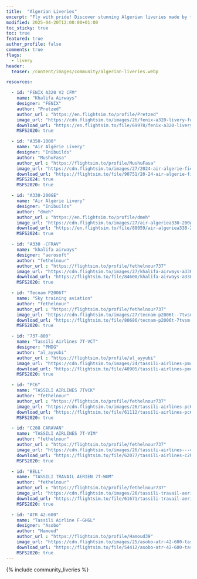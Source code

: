 ```yaml
---
title:  "Algerian Liveries"
excerpt: "Fly with pride! Discover stunning Algerian liveries made by the community for MSFS. Bring your flights to life!"
modified: 2025-04-20T12:00:00+01:00
toc_sticky: true
toc: true
featured: true
author_profile: false
comments: true
flags:
  - livery
header:
  teaser: /content/images/community/algerian-liveries.webp

resources:

  - id: "FENIX A320 V2 CFM"
    name: "Khalifa Airways"
    designer: "FENIX"
    author: "Pretzed"
    author_url : "https://en.flightsim.to/profile/Pretzed"
    image_url: "https://cdn.flightsim.to/images/26/fenix-a320-livery-for-khalifa-airways-a320-200-7t-vko-fictional-461864-1709177885-s48YZ.jpg?width=1400"
    download_url: "https://en.flightsim.to/file/69978/fenix-a320-livery-for-khalifa-airways-a320-200-7t-vko-fictional"
    MSFS2020: true

  - id: "A350-1000"
    name: "Air Algérie Livery"
    designer: "Inibuilds"
    author: "MushuFasa"
    author_url : "https://flightsim.to/profile/MushuFasa"
    image_url: "https://cdn.flightsim.to/images/27/2024-air-algerie-fictional--a350-1000-8k4k-11556-1743602282-WeDHJ.jpg?width=1400"
    download_url: "https://flightsim.to/file/90751/20-24-air-algerie-fictional-a350-1000-8k-4k"
    MSFS2024: true
    MSFS2020: true

  - id: "A330-200GE"
    name: "Air Algérie Livery"
    designer: "Inibuilds"
    author: "dmeh"
    author_url : "https://en.flightsim.to/profile/dmeh"
    image_url: "https://cdn.flightsim.to/images/27/air-algeriea330-200ge7t-vjafor-inibuildsa330-200ge-448459-1738185814-OS5Yv.jpg?width=1400"
    download_url: "https://en.flightsim.to/file/88059/air-algeriea330-200ge7t-vjafor-inibuildsa330-200ge"
    MSFS2024: true

  - id: "A330 -CFRAV"
    name: "khalifa airways"
    designer: "aerosoft"
    author: "fethelnour"
    author_url : "https://flightsim.to/profile/fethelnour737"
    image_url: "https://cdn.flightsim.to/images/27/khalifa-airways-a330--cfrav--aerosoft-321711-1731252796-GxdIQ.jpg?width=1400"
    download_url: "https://flightsim.to/file/84600/khalifa-airways-a330-cfrav-aerosoft"
    MSFS2020: true

  - id: "Tecnam P2006T"
    name: "Sky training aviation"
    author: "fethelnour"
    author_url : "https://flightsim.to/profile/fethelnour737"
    image_url: "https://cdn.flightsim.to/images/27/tecnam-p2006t--7tvsm---sky-training-aviation-321711-1724867185-5mtF0.jpg?width=1400"
    download_url: "https://flightsim.to/file/80686/tecnam-p2006t-7tvsm-sky-training-aviation"
    MSFS2020: true

  - id: "737-800"
    name: "Tassili Airlines 7T-VCT"
    designer: "PMDG"
    author: "al_ayyubi"
    author_url : "https://flightsim.to/profile/al_ayyubi"
    image_url: "https://cdn.flightsim.to/images/24/tassili-airlines-pmdg-737-800-msfs-7t-vct-qT6nt.jpg?width=1400"
    download_url: "https://flightsim.to/file/40905/tassili-airlines-pmdg-737-800-msfs-7t-vct"
    MSFS2020: true

  - id: "PC6"
    name: "TASSILI AIRLINES 7TVCK"
    author: "fethelnour"
    author_url : "https://flightsim.to/profile/fethelnour737"
    image_url: "https://cdn.flightsim.to/images/26/tassili-airlines-pc6--7tvck-321711-1695399685-72Tx3.jpg?width=1400"
    download_url: "https://flightsim.to/file/61112/tassili-airlines-pc6-7tvck"
    MSFS2020: true

  - id: "C208 CARAVAN"
    name: "TASSILI AIRLINES 7T-VIM"
    author: "fethelnour"
    author_url : "https://flightsim.to/profile/fethelnour737"
    image_url: "https://cdn.flightsim.to/images/26/tassili-airlines---c208-caravan---7t-vim-321711-1697128304-ZGpWO.jpg?width=1400"
    download_url: "https://flightsim.to/file/62077/tassili-airlines-c208-caravan-7t-vim"
    MSFS2020: true

  - id: "BELL"
    name: "TASSILI TRAVAIL AERIEN 7T-WUM"
    author: "fethelnour"
    author_url : "https://flightsim.to/profile/fethelnour737"
    image_url: "https://cdn.flightsim.to/images/26/tassili-travail-aerien--tta-bell-7twum--321711-1696441140-3Zjmo.jpg?width=1400"
    download_url: "https://flightsim.to/file/61671/tassili-travail-aerien-tta-bell-7twum"
    MSFS2020: true

  - id: "ATR 42-600"
    name: "Tassili Airline F-GHGL"
    designer: "Asobo"
    author: "Hamoud"
    author_url : "https://flightsim.to/profile/Hamoud39"
    image_url: "https://cdn.flightsim.to/images/25/asobo-atr-42-600-tassili-airline-f-ghgl-487087-1683130458-Lr1GW.jpg?width=1400"
    download_url: "https://flightsim.to/file/54412/asobo-atr-42-600-tassili-airline-f-ghgl"
    MSFS2020: true
---
```


{% include community_liveries %}
